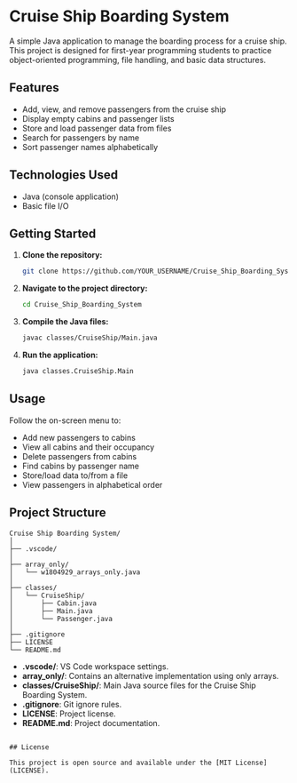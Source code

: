 # Cruise Ship Boarding System

A simple Java application to manage the boarding process for a cruise ship. This project is designed for first-year programming students to practice object-oriented programming, file handling, and basic data structures.

## Features

- Add, view, and remove passengers from the cruise ship
- Display empty cabins and passenger lists
- Store and load passenger data from files
- Search for passengers by name
- Sort passenger names alphabetically

## Technologies Used

- Java (console application)
- Basic file I/O

## Getting Started

1. **Clone the repository:**
   ```sh
   git clone https://github.com/YOUR_USERNAME/Cruise_Ship_Boarding_System.git
   ```
2. **Navigate to the project directory:**
   ```sh
   cd Cruise_Ship_Boarding_System
   ```
3. **Compile the Java files:**
   ```sh
   javac classes/CruiseShip/Main.java
   ```
4. **Run the application:**
   ```sh
   java classes.CruiseShip.Main
   ```

## Usage

Follow the on-screen menu to:
- Add new passengers to cabins
- View all cabins and their occupancy
- Delete passengers from cabins
- Find cabins by passenger name
- Store/load data to/from a file
- View passengers in alphabetical order

## Project Structure

```
Cruise Ship Boarding System/
│
├── .vscode/
│
├── array_only/
│   └── w1804929_arrays_only.java
│
├── classes/
│   └── CruiseShip/
│       ├── Cabin.java
│       ├── Main.java
│       └── Passenger.java
│
├── .gitignore
├── LICENSE
└── README.md
```
- **.vscode/**: VS Code workspace settings.
- **array_only/**: Contains an alternative implementation using only arrays.
- **classes/CruiseShip/**: Main Java source files for the Cruise Ship Boarding System.
- **.gitignore**: Git ignore rules.
- **LICENSE**: Project license.
- **README.md**: Project documentation.

 ```

## License

This project is open source and available under the [MIT License](LICENSE).

